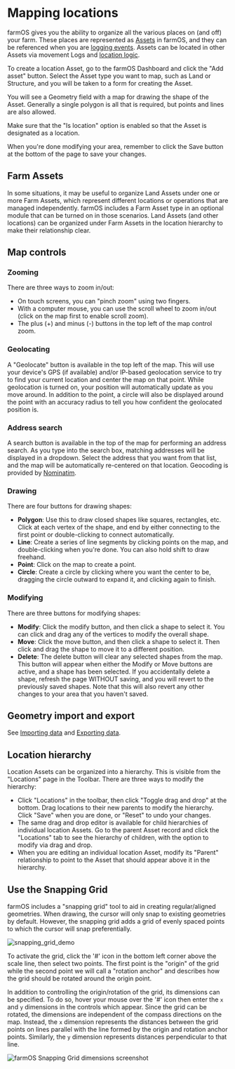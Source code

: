 # Mapping locations

farmOS gives you the ability to organize all the various places on (and off)
your farm. These places are represented as [Assets](/guide/assets) in farmOS,
and they can be referenced when you are [logging events](/guide/logs). Assets
can be located in other Assets via movement Logs and
[location logic](/guide/location).

To create a location Asset, go to the farmOS Dashboard and click the "Add
asset" button. Select the Asset type you want to map, such as Land or
Structure, and you will be taken to a form for creating the Asset.

You will see a Geometry field with a map for drawing the shape of the Asset.
Generally a single polygon is all that is required, but points and lines are
also allowed.

Make sure that the "Is location" option is enabled so that the Asset is
designated as a location.

When you're done modifying your area, remember to click the Save button at the
bottom of the page to save your changes.

## Farm Assets

In some situations, it may be useful to organize Land Assets under one or more
Farm Assets, which represent different locations or operations that are
managed independently. farmOS includes a Farm Asset type in an optional module
that can be turned on in those scenarios. Land Assets (and other locations) can
be organized under Farm Assets in the location hierarchy to make their
relationship clear.

## Map controls

### Zooming

There are three ways to zoom in/out:

- On touch screens, you can "pinch zoom" using two fingers.
- With a computer mouse, you can use the scroll wheel to zoom in/out (click
   on the map first to enable scroll zoom).
- The plus (+) and minus (-) buttons in the top left of the map control zoom.

### Geolocating

A "Geolocate" button is available in the top left of the map. This will use your
device's GPS (if available) and/or IP-based geolocation service to try to find
your current location and center the map on that point. While geolocation is
turned on, your position will automatically update as you move around. In
addition to the point, a circle will also be displayed around the point with an
accuracy radius to tell you how confident the geolocated position is.

### Address search

A search button is available in the top of the map for performing an address
search. As you type into the search box, matching addresses will be displayed
in a dropdown. Select the address that you want from that list, and the map
will be automatically re-centered on that location. Geocoding is provided by
[Nominatim](https://nominatim.org/).

### Drawing

There are four buttons for drawing shapes:

- **Polygon**: Use this to draw closed shapes like squares, rectangles, etc.
  Click at each vertex of the shape, and end by either connecting to the first
  point or double-clicking to connect automatically.
- **Line**: Create a series of line segments by clicking points on the map, and
  double-clicking when you're done. You can also hold shift to draw freehand.
- **Point**: Click on the map to create a point.
- **Circle**: Create a circle by clicking where you want the center to be,
  dragging the circle outward to expand it, and clicking again to finish.

### Modifying

There are three buttons for modifying shapes:

- **Modify**: Click the modify button, and then click a shape to select it. You
  can click and drag any of the vertices to modify the overall shape.
- **Move**: Click the move button, and then click a shape to select it. Then
  click and drag the shape to move it to a different position.
- **Delete**: The delete button will clear any selected shapes from the map.
  This button will appear when either the Modify or Move buttons are active,
  and a shape has been selected. If you accidentally delete a shape, refresh
  the page WITHOUT saving, and you will revert to the previously saved shapes.
  Note that this will also revert any other changes to your area that you
  haven't saved.

## Geometry import and export

See [Importing data](/guide/import) and [Exporting data](/guide/export).

## Location hierarchy

Location Assets can be organized into a hierarchy. This is visible from the
"Locations" page in the Toolbar. There are three ways to modify the hierarchy:

- Click "Locations" in the toolbar, then click "Toggle drag and drop" at the
  bottom. Drag locations to their new parents to modify the hierarchy. Click
  "Save" when you are done, or "Reset" to undo your changes.
- The same drag and drop editor is available for child hierarchies of
  individual location Assets. Go to the parent Asset record and click the
  "Locations" tab to see the hierarchy of children, with the option to modify
  via drag and drop.
- When you are editing an individual location Asset, modify its "Parent"
  relationship to point to the Asset that should appear above it in the
  hierarchy.

## Use the Snapping Grid

farmOS includes a "snapping grid" tool to aid in creating regular/aligned
geometries. When drawing, the cursor will only snap to existing geometries by
default. However, the snapping grid adds a grid of evenly spaced points to which
the cursor will snap preferentially.

![snapping_grid_demo](https://user-images.githubusercontent.com/30754460/88995756-5cb22300-d2a0-11ea-88a1-50edac1c0168.gif)

To activate the grid, click the '#' icon in the bottom left corner above the
scale line, then select two points. The first point is the "origin" of the grid
while the second point we will call a "rotation anchor" and describes how the
grid should be rotated around the origin point.

In addition to controlling the origin/rotation of the grid, its dimensions can
be specified. To do so, hover your mouse over the '#' icon then enter the `x` and
`y` dimensions in the controls which appear. Since the grid can be rotated, the
dimensions are independent of the compass directions on the map. Instead, the `x`
dimension represents the distances between the grid points on lines parallel with
the line formed by the origin and rotation anchor points. Similarly, the `y` dimension
represents distances perpendicular to that line.

![farmOS Snapping Grid dimensions screenshot](/img/snapping_grid_dimension_explanation.png)
